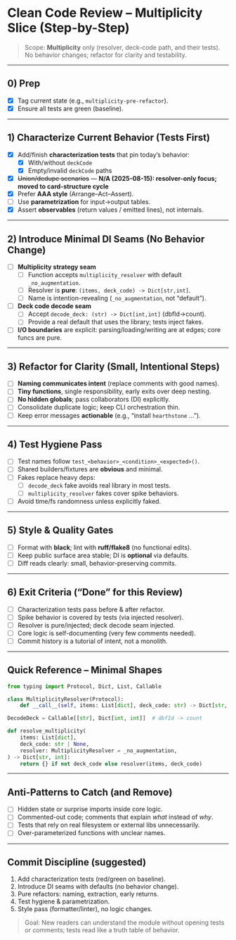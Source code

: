 # Clean Code Review – Multiplicity Slice (Step-by-Step)

> Scope: **Multiplicity** only (resolver, deck-code path, and their tests). No behavior changes; refactor for clarity and testability.

---

## 0) Prep
- [x] Tag current state (e.g., `multiplicity-pre-refactor`).
- [x] Ensure all tests are green (baseline).

---

## 1) Characterize Current Behavior (Tests First)
- [x] Add/finish **characterization tests** that pin today’s behavior:
  - [x] With/without `deckCode`
  - [x] Empty/invalid `deckCode` paths
- [x] ~~Union/dedupe scenarios~~ — **N/A (2025-08-15): resolver-only focus; moved to card-structure cycle**
- [x] Prefer **AAA style** (Arrange–Act–Assert).
- [ ] Use **parametrization** for input→output tables.
- [x] Assert **observables** (return values / emitted lines), not internals.

---

## 2) Introduce Minimal DI Seams (No Behavior Change)
- [ ] **Multiplicity strategy seam**
  - [ ] Function accepts `multiplicity_resolver` with default `_no_augmentation`.
  - [ ] Resolver is **pure**: `(items, deck_code) -> Dict[str,int]`.
  - [ ] Name is intention-revealing (`_no_augmentation`, not “default”).
- [ ] **Deck code decode seam**
  - [ ] Accept `decode_deck: (str) -> Dict[int,int]` (dbfId→count).
  - [ ] Provide a real default that uses the library; tests inject fakes.
- [ ] **I/O boundaries** are explicit: parsing/loading/writing are at edges; core funcs are pure.

---

## 3) Refactor for Clarity (Small, Intentional Steps)
- [ ] **Naming communicates intent** (replace comments with good names).
- [ ] **Tiny functions**, single responsibility, early exits over deep nesting.
- [ ] **No hidden globals**; pass collaborators (DI) explicitly.
- [ ] Consolidate duplicate logic; keep CLI orchestration thin.
- [ ] Keep error messages **actionable** (e.g., “install `hearthstone` …”).

---

## 4) Test Hygiene Pass
- [ ] Test names follow `test_<behavior>_<condition>_<expected>()`.
- [ ] Shared builders/fixtures are **obvious** and minimal.
- [ ] Fakes replace heavy deps:
  - [ ] `decode_deck` fake avoids real library in most tests.
  - [ ] `multiplicity_resolver` fakes cover spike behaviors.
- [ ] Avoid time/fs randomness unless explicitly faked.

---

## 5) Style & Quality Gates
- [ ] Format with **black**; lint with **ruff/flake8** (no functional edits).
- [ ] Keep public surface area stable; DI is **optional** via defaults.
- [ ] Diff reads clearly: small, behavior-preserving commits.

---

## 6) Exit Criteria (“Done” for this Review)
- [ ] Characterization tests pass before & after refactor.
- [ ] Spike behavior is covered by tests (via injected resolver).
- [ ] Resolver is pure/injected; deck decode seam injected.
- [ ] Core logic is self-documenting (very few comments needed).
- [ ] Commit history is a tutorial of intent, not a monolith.

---

## Quick Reference – Minimal Shapes

```py
from typing import Protocol, Dict, List, Callable

class MultiplicityResolver(Protocol):
    def __call__(self, items: List[dict], deck_code: str) -> Dict[str, int]: ...

DecodeDeck = Callable[[str], Dict[int, int]]  # dbfId -> count
```

```py
def resolve_multiplicity(
    items: List[dict],
    deck_code: str | None,
    resolver: MultiplicityResolver = _no_augmentation,
) -> Dict[str, int]:
    return {} if not deck_code else resolver(items, deck_code)
```

---

## Anti-Patterns to Catch (and Remove)
- [ ] Hidden state or surprise imports inside core logic.
- [ ] Commented-out code; comments that explain *what* instead of *why*.
- [ ] Tests that rely on real filesystem or external libs unnecessarily.
- [ ] Over-parameterized functions with unclear names.

---

## Commit Discipline (suggested)
1. Add characterization tests (red/green on baseline).
2. Introduce DI seams with defaults (no behavior change).
3. Pure refactors: naming, extraction, early returns.
4. Test hygiene & parametrization.
5. Style pass (formatter/linter), no logic changes.

> Goal: New readers can understand the module without opening tests or comments; tests read like a truth table of behavior.


